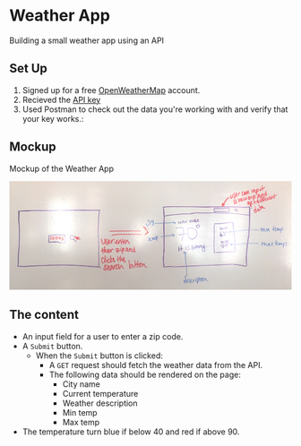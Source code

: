 # Weather App

Building a small weather app using an API

## Set Up

1. Signed up for a free [OpenWeatherMap](https://home.openweathermap.org/users/sign_up) account.
2. Recieved the [API key](https://home.openweathermap.org/api_keys)
3. Used Postman to check out the data you're working with and verify that your key works.:


## Mockup

Mockup of the Weather App

![desktop](./assets/desktop.jpg)

## The content
- An input field for a user to enter a zip code.
- A `Submit` button.
    - When the `Submit` button is clicked:
        - A `GET` request should fetch the weather data from the API.
        - The following data should be rendered on the page:
            - City name
            - Current temperature
            - Weather description
            - Min temp
            - Max temp
- The temperature turn blue if below 40 and red if above 90.
